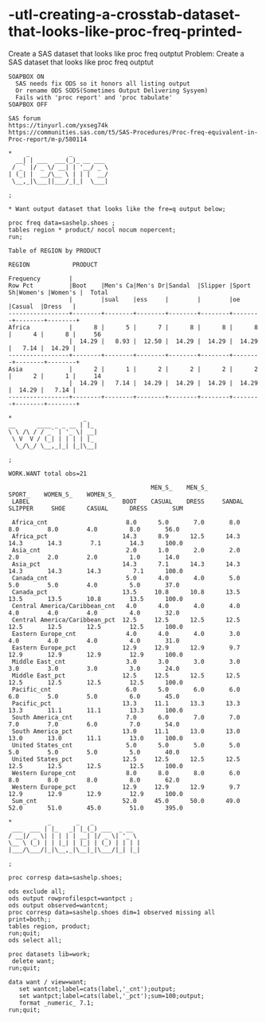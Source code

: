 # -utl-creating-a-crosstab-dataset-that-looks-like-proc-freq-printed-
Create a SAS dataset that looks like proc freq outptut 
    Problem: Create a SAS dataset that looks like proc freq outptut                                                                     
                                                                                                                                        
    SOAPBOX ON                                                                                                                          
      SAS needs fix ODS so it honors all listing output                                                                                 
      Or rename ODS SODS(Sometimes Output Delivering Sysyem)                                                                            
      Fails with 'proc report' and 'proc tabulate'                                                                                      
    SOAPBOX OFF                                                                                                                         
                                                                                                                                        
    SAS forum                                                                                                                           
    https://tinyurl.com/yxseg74k                                                                                                        
    https://communities.sas.com/t5/SAS-Procedures/Proc-freq-equivalent-in-Proc-report/m-p/580114                                        
                                                                                                                                        
    *    _           _                                                                                                                  
      __| | ___  ___(_)_ __ ___                                                                                                         
     / _` |/ _ \/ __| | '__/ _ \                                                                                                        
    | (_| |  __/\__ \ | | |  __/                                                                                                        
     \__,_|\___||___/_|_|  \___|                                                                                                        
                                                                                                                                        
    ;                                                                                                                                   
                                                                                                                                        
    * Want output dataset that looks like the fre=q output below;                                                                       
                                                                                                                                        
    proc freq data=sashelp.shoes ;                                                                                                      
    tables region * product/ nocol nocum nopercent;                                                                                     
    run;                                                                                                                                
                                                                                                                                        
    Table of REGION by PRODUCT                                                                                                          
                                                                                                                                        
    REGION            PRODUCT                                                                                                           
                                                                                                                                        
    Frequency        |                                                                                                                  
    Row Pct          |Boot    |Men's Ca|Men's Dr|Sandal  |Slipper |Sport Sh|Women's |Women's |  Total                                   
                     |        |sual    |ess     |        |        |oe      |Casual  |Dress   |                                          
    -----------------+--------+--------+--------+--------+--------+--------+--------+--------+                                          
    Africa           |      8 |      5 |      7 |      8 |      8 |      8 |      4 |      8 |     56                                   
                     |  14.29 |   8.93 |  12.50 |  14.29 |  14.29 |  14.29 |   7.14 |  14.29 |                                          
    -----------------+--------+--------+--------+--------+--------+--------+--------+--------+                                          
    Asia             |      2 |      1 |      2 |      2 |      2 |      2 |      2 |      1 |     14                                   
                     |  14.29 |   7.14 |  14.29 |  14.29 |  14.29 |  14.29 |  14.29 |   7.14 |                                          
    -----------------+--------+--------+--------+--------+--------+--------+--------+--------+                                          
                                                                                                                                        
    *                    _                                                                                                              
    __      ____ _ _ __ | |_                                                                                                            
    \ \ /\ / / _` | '_ \| __|                                                                                                           
     \ V  V / (_| | | | | |_                                                                                                            
      \_/\_/ \__,_|_| |_|\__|                                                                                                           
                                                                                                                                        
    ;                                                                                                                                   
                                                                                                                                        
    WORK.WANT total obs=21                                                                                                              
                                                                                                                                        
                                            MEN_S_    MEN_S_                         SPORT_    WOMEN_S_    WOMEN_S_                     
     LABEL                          BOOT    CASUAL    DRESS     SANDAL    SLIPPER     SHOE      CASUAL      DRESS       SUM             
                                                                                                                                        
     Africa_cnt                      8.0      5.0       7.0       8.0       8.0        8.0        4.0         8.0       56.0            
     Africa_pct                     14.3      8.9      12.5      14.3      14.3       14.3        7.1        14.3      100.0            
     Asia_cnt                        2.0      1.0       2.0       2.0       2.0        2.0        2.0         1.0       14.0            
     Asia_pct                       14.3      7.1      14.3      14.3      14.3       14.3       14.3         7.1      100.0            
     Canada_cnt                      5.0      4.0       4.0       5.0       5.0        5.0        4.0         5.0       37.0            
     Canada_pct                     13.5     10.8      10.8      13.5      13.5       13.5       10.8        13.5      100.0            
     Central America/Caribbean_cnt   4.0      4.0       4.0       4.0       4.0        4.0        4.0         4.0       32.0            
     Central America/Caribbean_pct  12.5     12.5      12.5      12.5      12.5       12.5       12.5        12.5      100.0            
     Eastern Europe_cnt              4.0      4.0       4.0       3.0       4.0        4.0        4.0         4.0       31.0            
     Eastern Europe_pct             12.9     12.9      12.9       9.7      12.9       12.9       12.9        12.9      100.0            
     Middle East_cnt                 3.0      3.0       3.0       3.0       3.0        3.0        3.0         3.0       24.0            
     Middle East_pct                12.5     12.5      12.5      12.5      12.5       12.5       12.5        12.5      100.0            
     Pacific_cnt                     6.0      5.0       6.0       6.0       6.0        5.0        5.0         6.0       45.0            
     Pacific_pct                    13.3     11.1      13.3      13.3      13.3       11.1       11.1        13.3      100.0            
     South America_cnt               7.0      6.0       7.0       7.0       7.0        7.0        6.0         7.0       54.0            
     South America_pct              13.0     11.1      13.0      13.0      13.0       13.0       11.1        13.0      100.0            
     United States_cnt               5.0      5.0       5.0       5.0       5.0        5.0        5.0         5.0       40.0            
     United States_pct              12.5     12.5      12.5      12.5      12.5       12.5       12.5        12.5      100.0            
     Western Europe_cnt              8.0      8.0       8.0       6.0       8.0        8.0        8.0         8.0       62.0            
     Western Europe_pct             12.9     12.9      12.9       9.7      12.9       12.9       12.9        12.9      100.0            
     Sum_cnt                        52.0     45.0      50.0      49.0      52.0       51.0       45.0        51.0      395.0            
                                                                                                                                        
    *          _       _   _                                                                                                            
     ___  ___ | |_   _| |_(_) ___  _ __                                                                                                 
    / __|/ _ \| | | | | __| |/ _ \| '_ \                                                                                                
    \__ \ (_) | | |_| | |_| | (_) | | | |                                                                                               
    |___/\___/|_|\__,_|\__|_|\___/|_| |_|                                                                                               
                                                                                                                                        
    ;                                                                                                                                   
                                                                                                                                        
    proc corresp data=sashelp.shoes;                                                                                                    
                                                                                                                                        
    ods exclude all;                                                                                                                    
    ods output rowprofilespct=wantpct ;                                                                                                 
    ods output observed=wantcnt;                                                                                                        
    proc corresp data=sashelp.shoes dim=1 observed missing all print=both;;                                                             
    tables region, product;                                                                                                             
    run;quit;                                                                                                                           
    ods select all;                                                                                                                     
                                                                                                                                        
    proc datasets lib=work;                                                                                                             
     delete want;                                                                                                                       
    run;quit;                                                                                                                           
                                                                                                                                        
    data want / view=want;                                                                                                              
       set wantcnt;label=cats(label,'_cnt');output;                                                                                     
       set wantpct;label=cats(label,'_pct');sum=100;output;                                                                             
       format _numeric_ 7.1;                                                                                                            
    run;quit;                                                                                                                           
                                                                                                                                        
                                                                                                                                        
